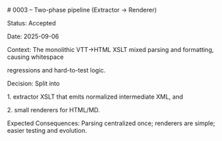 \# 0003 – Two-phase pipeline (Extractor → Renderer)

Status: Accepted

Date: 2025-09-06



Context: The monolithic VTT→HTML XSLT mixed parsing and formatting, causing whitespace

regressions and hard-to-test logic.



Decision: Split into

1\. extractor XSLT that emits normalized intermediate XML, and

2\. small renderers for HTML/MD.



Expected Consequences: Parsing centralized once; renderers are simple; easier testing and evolution.

